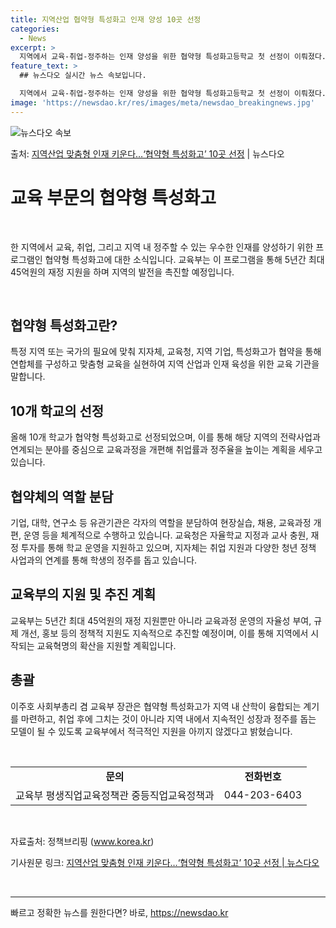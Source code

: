 ```yaml
---
title: 지역산업 협약형 특성화고 인재 양성 10곳 선정
categories:
  - News
excerpt: >
  지역에서 교육-취업-정주하는 인재 양성을 위한 협약형 특성화고등학교 첫 선정이 이뤄졌다. 교육부는 지역 완결…
feature_text: >
  ## 뉴스다오 실시간 뉴스 속보입니다.

  지역에서 교육-취업-정주하는 인재 양성을 위한 협약형 특성화고등학교 첫 선정이 이뤄졌다. 교육부는 지역 완결…
image: 'https://newsdao.kr/res/images/meta/newsdao_breakingnews.jpg'
---
```


![뉴스다오 속보](https://newsdao.kr/res/images/meta/newsdao_breakingnews.jpg)

<p>출처: <a href="https://newsdao.kr/3851" rel="dofollow">지역산업 맞춤형 인재 키운다…‘협약형 특성화고’ 10곳 선정</a> | 뉴스다오</p>

<h1 data-ke-size="size24">교육 부문의 협약형 특성화고</h1>
<p data-ke-size="size16">&nbsp;</p>
한 지역에서 교육, 취업, 그리고 지역 내 정주할 수 있는 우수한 인재를 양성하기 위한 프로그램인 협약형 특성화고에 대한 소식입니다. 교육부는 이 프로그램을 통해 5년간 최대 45억원의 재정 지원을 하며 지역의 발전을 촉진할 예정입니다.
<p data-ke-size="size16">&nbsp;</p>

<h2 data-ke-size="size20">협약형 특성화고란?</h2>
<p data-ke-size="size16">특정 지역 또는 국가의 필요에 맞춰 지자체, 교육청, 지역 기업, 특성화고가 협약을 통해 연합체를 구성하고 맞춤형 교육을 실현하여 지역 산업과 인재 육성을 위한 교육 기관을 말합니다.</p>

<h2 data-ke-size="size20">10개 학교의 선정</h2>
<p data-ke-size="size16">올해 10개 학교가 협약형 특성화고로 선정되었으며, 이를 통해 해당 지역의 전략사업과 연계되는 분야를 중심으로 교육과정을 개편해 취업률과 정주율을 높이는 계획을 세우고 있습니다.</p>

<h2 data-ke-size="size20">협약체의 역할 분담</h2>
<p data-ke-size="size16">기업, 대학, 연구소 등 유관기관은 각자의 역할을 분담하여 현장실습, 채용, 교육과정 개편, 운영 등을 체계적으로 수행하고 있습니다. 교육청은 자율학교 지정과 교사 충원, 재정 투자를 통해 학교 운영을 지원하고 있으며, 지자체는 취업 지원과 다양한 청년 정책 사업과의 연계를 통해 학생의 정주를 돕고 있습니다.</p>

<h2 data-ke-size="size20">교육부의 지원 및 추진 계획</h2>
<p data-ke-size="size16">교육부는 5년간 최대 45억원의 재정 지원뿐만 아니라 교육과정 운영의 자율성 부여, 규제 개선, 홍보 등의 정책적 지원도 지속적으로 추진할 예정이며, 이를 통해 지역에서 시작되는 교육혁명의 확산을 지원할 계획입니다.</p>

<h2 data-ke-size="size20">총괄</h2>
<p data-ke-size="size16">이주호 사회부총리 겸 교육부 장관은 협약형 특성화고가 지역 내 산학이 융합되는 계기를 마련하고, 취업 후에 그치는 것이 아니라 지역 내에서 지속적인 성장과 정주를 돕는 모델이 될 수 있도록 교육부에서 적극적인 지원을 아끼지 않겠다고 밝혔습니다.</p>
<p data-ke-size="size16">&nbsp;</p>
<table>
	<tbody>
		<tr>
			<td style="text-align: center; height: 17px;"><b>문의</b></td>
			<td style="text-align: center; height: 17px;"><b>전화번호</b></td>
		</tr>
		<tr>
			<td style="text-align: center; height: 17px;">교육부 평생직업교육정책관 중등직업교육정책과</td>
			<td style="text-align: center; height: 17px;">044-203-6403</td>
		</tr>
	</tbody>
</table>
<p data-ke-size="size16">&nbsp;</p>
<p data-ke-size="size16">자료출처: 정책브리핑 (<a href="https://www.korea.kr">www.korea.kr</a>)</p>
<p data-ke-size="size16">기사원문 링크: <a href="https://newsdao.kr/3851">지역산업 맞춤형 인재 키운다…‘협약형 특성화고’ 10곳 선정 | 뉴스다오</a></p>
<p data-ke-size="size16">&nbsp;</p>
<hr> 

빠르고 정확한 뉴스를 원한다면? 바로, <a href="https://newsdao.kr" rel="dofollow">https://newsdao.kr</a>


